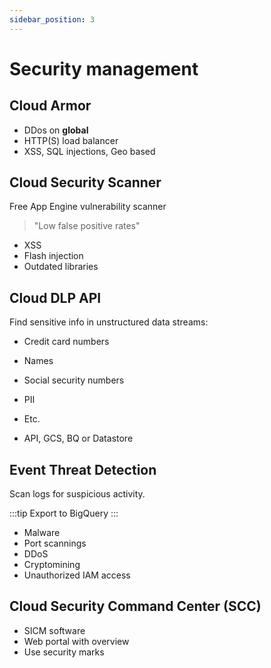 ```yaml
---
sidebar_position: 3
---
```


# Security management

## Cloud Armor

- DDos on **global**
- HTTP(S) load balancer
- XSS, SQL injections, Geo based

## Cloud Security Scanner

Free App Engine vulnerability scanner

> "Low false positive rates"

- XSS
- Flash injection
- Outdated libraries

## Cloud DLP API

Find sensitive info in unstructured data streams:

- Credit card numbers
- Names
- Social security numbers
- PII
- Etc.

- API, GCS, BQ or Datastore

## Event Threat Detection

Scan logs for suspicious activity.

:::tip
Export to BigQuery
:::

- Malware
- Port scannings
- DDoS
- Cryptomining
- Unauthorized IAM access

## Cloud Security Command Center (SCC)

- SICM software
- Web portal with overview
- Use security marks
